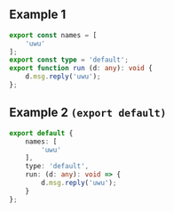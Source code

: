 ## Example 1
```ts
export const names = [
	'uwu'
];
export const type = 'default';
export function run (d: any): void {
	d.msg.reply('uwu');
};
```

## Example 2 `(export default)`
```ts
export default {
	names: [
		'uwu'
	],
	type: 'default',
	run: (d: any): void => {
		d.msg.reply('uwu');
	}
};
```